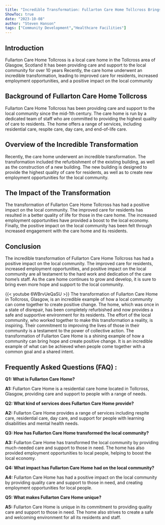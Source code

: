 ```yaml
---
title: "Incredible Transformation: Fullarton Care Home Tollcross Brings Hope to Local Community!"
ShowToc: true 
date: "2023-10-08"
author: "Steven Hanson" 
tags: ["Community Development","Healthcare Facilities"]
---
```

## Introduction

Fullarton Care Home Tollcross is a local care home in the Tollcross area of Glasgow, Scotland It has been providing care and support to the local community for over 10 years Recently, the care home underwent an incredible transformation, leading to improved care for residents, increased employment opportunities, and a positive impact on the local community 

## Background of Fullarton Care Home Tollcross

Fullarton Care Home Tollcross has been providing care and support to the local community since the mid-1th century. The care home is run by a dedicated team of staff who are committed to providing the highest quality of care to residents. The home offers a range of services, including residential care, respite care, day care, and end-of-life care. 

## Overview of the Incredible Transformation

Recently, the care home underwent an incredible transformation. The transformation included the refurbishment of the existing building, as well as the construction of a new building. The new building is designed to provide the highest quality of care for residents, as well as to create new employment opportunities for the local community. 

## The Impact of the Transformation

The transformation of Fullarton Care Home Tollcross has had a positive impact on the local community. The improved care for residents has resulted in a better quality of life for those in the care home. The increased employment opportunities have provided a boost to the local economy. Finally, the positive impact on the local community has been felt through increased engagement with the care home and its residents. 

## Conclusion

The incredible transformation of Fullarton Care Home Tollcross has had a positive impact on the local community. The improved care for residents, increased employment opportunities, and positive impact on the local community are all testament to the hard work and dedication of the care home’s staff. As the care home continues to grow and develop, it is sure to bring even more hope and support to the local community.

{{< youtube 6WBrvUeQaSU >}} 
The transformation of Fullarton Care Home in Tollcross, Glasgow, is an incredible example of how a local community can come together to create positive change. The home, which was once in a state of disrepair, has been completely refurbished and now provides a safe and supportive environment for its residents. The effort of the local community, who worked together to make this transformation a reality, is inspiring. Their commitment to improving the lives of those in their community is a testament to the power of collective action. The transformation of Fullarton Care Home is a shining example of how a community can bring hope and create positive change. It is an incredible example of what can be achieved when people come together with a common goal and a shared intent.

## Frequently Asked Questions (FAQ) :
**Q1: What is Fullarton Care Home?**

**A1:** Fullarton Care Home is a residential care home located in Tollcross, Glasgow, providing care and support to people with a range of needs.

**Q2: What kind of services does Fullarton Care Home provide?**

**A2:** Fullarton Care Home provides a range of services including respite care, residential care, day care, and support for people with learning disabilities and mental health needs.

**Q3: How has Fullarton Care Home transformed the local community?**

**A3:** Fullarton Care Home has transformed the local community by providing much-needed care and support to those in need. The home has also provided employment opportunities to local people, helping to boost the local economy.

**Q4: What impact has Fullarton Care Home had on the local community?**

**A4:** Fullarton Care Home has had a positive impact on the local community by providing quality care and support to those in need, and creating employment opportunities for local people.

**Q5: What makes Fullarton Care Home unique?**

**A5:** Fullarton Care Home is unique in its commitment to providing quality care and support to those in need. The home also strives to create a safe and welcoming environment for all its residents and staff.



